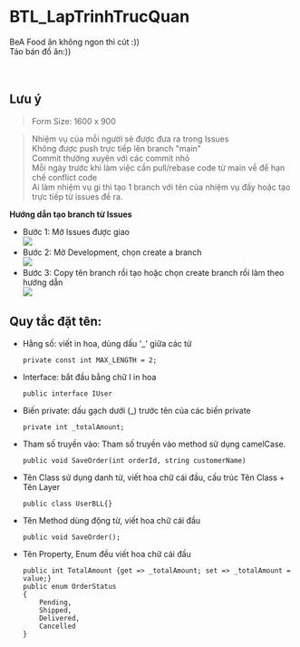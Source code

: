 # BTL_LapTrinhTrucQuan
BeA Food ăn không ngon thì cút :))</br>
 Táo bán đồ ăn:))</br>
</br></br>

 ## Lưu ý
 >Form Size: 1600 x 900</br>

 >Nhiệm vụ của mỗi người sẽ được đưa ra trong Issues</br>
 >Không được push trực tiếp lên branch "main"</br>
 >Commit thường xuyên với các commit nhỏ</br>
 >Mỗi ngày trước khi làm việc cần pull/rebase code từ main về để hạn chế conflict code</br>
 >Ai làm nhiệm vụ gì thì tạo 1 branch với tên của nhiệm vụ đấy hoặc tạo trực tiếp từ issues đề ra.

**Hướng dẫn tạo branch từ Issues**</br>

- Bước 1: Mở Issues được giao</br>
![](https://drive.google.com/uc?export=view&id=1fztRlvER6tcHL95-RJ0yTG0rP6UxMdv3)</br>
- Bước 2: Mở Development, chọn create a branch</br>
![](https://drive.google.com/uc?export=view&id=1V-FvTnSiyO27_gcDzq9gA3dbs0APmfIk)
- Bước 3: Copy tên branch rồi tạo hoặc chọn create branch rồi làm theo hướng dẫn</br>
![](https://drive.google.com/uc?export=view&id=1V2zOH4RaK0S7tnxs9Fm1ZE_pEfOVjai6)



## Quy tắc đặt tên:
- Hằng số: viết in hoa, dùng dấu '_' giữa các từ</br>

  `private const int MAX_LENGTH = 2;`

- Interface: bắt đầu bằng chữ I in hoa</br>

   `public interface IUser`

- Biến private: dấu gạch dưới (_) trước tên của các biến private</br>

   `private int _totalAmount;`

- Tham số truyền vào: Tham số truyền vào method sử dụng camelCase.</br>

   `public void SaveOrder(int orderId, string customerName)`
 
- Tên Class sử dụng danh từ, viết hoa chữ cái đầu, cấu trúc Tên Class + Tên Layer</br>

   `public class UserBLL{}`

- Tên Method dùng động từ, viết hoa chữ cái đầu</br>

   `public void SaveOrder();`

- Tên Property, Enum đều viết hoa chữ cái đầu</br>

   ```
   public int TotalAmount {get => _totalAmount; set => _totalAmount = value;}
   public enum OrderStatus
   {
       Pending,
       Shipped,
       Delivered,
       Cancelled
   }
   ```
